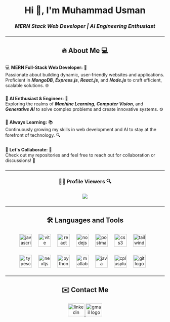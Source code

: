 <!--
<div align="center">
  <img height="200" src="https://media.licdn.com/dms/image/v2/D5616AQGawJzuqjXzAQ/profile-displaybackgroundimage-shrink_350_1400/profile-displaybackgroundimage-shrink_350_1400/0/1735127530936?e=1741219200&v=beta&t=xCR-JSEo5nvmlx0pPlICng4S44sve3HcAPl5FNhzVJ0"  />
</div>

----
-->

###

<h1 align="center">Hi 👋, I'm Muhammad Usman</h1>

###

***<h3 align="center">MERN Stack Web Developer | AI Engineering Enthusiast</h3>***

###

---

<h2 align="center">🔥 About Me 💻</h2>

###


💻 **MERN Full-Stack Web Developer:** 🚀 <br/>
Passionate about building dynamic, user-friendly websites and applications. Proficient in ***MongoDB***, ***Express.js***, ***React.js***, and ***Node.js*** to craft efficient, scalable solutions. 🌐

###

🤖 **AI Enthusiast & Engineer:** 🧠 <br/> 
Exploring the realms of ***Machine Learning***, ***Computer Vision***, and ***Generative AI*** to solve complex problems and create innovative systems. ⚙️

###

🌱 **Always Learning:** 📚 <br/>
Continuously growing my skills in web development and AI to stay at the forefront of technology. 🔍

###

🚀 **Let's Collaborate:** 🤝 <br/>
Check out my repositories and feel free to reach out for collaboration or discussions! 💬

###

---

###

<h3 align="center">👨‍💻 Profile Viewers 🔍</h3>

###

<div align="center">
  <img src="https://profile-counter.glitch.me/Muhammad-Usman21/count.svg?"  />
</div>

###

----

###

<h2 align="center">🛠️ Languages and Tools</h2>

###

<div align="center">
  <img src="https://skillicons.dev/icons?i=js" height="40" alt="javascript logo"  />
  <img width="12" />
  <img src="https://skillicons.dev/icons?i=vite" height="40" alt="vite logo"  />
  <img width="12" />
  <img src="https://skillicons.dev/icons?i=react" height="40" alt="react logo"  />
  <img width="12" />
  <img src="https://skillicons.dev/icons?i=nodejs" height="40" alt="nodejs logo"  />
  <img width="12" />
  <img src="https://skillicons.dev/icons?i=postman" height="40" alt="postman logo"  />
  <img width="12" />
  <img src="https://skillicons.dev/icons?i=css" height="40" alt="css3 logo"  />
  <img width="12" />
  <img src="https://skillicons.dev/icons?i=tailwind" height="40" alt="tailwindcss logo"  />
  <img width="12" />

  ###

  <img src="https://skillicons.dev/icons?i=ts" height="40" alt="typescript logo"  />
  <img width="12" />
  <img src="https://skillicons.dev/icons?i=nextjs" height="40" alt="nextjs logo"  />
  <img width="12" />
  <img src="https://skillicons.dev/icons?i=py" height="40" alt="python logo"  />
  <img width="12" />
  <img src="https://skillicons.dev/icons?i=matlab" height="40" alt="matlab logo"  />
  <img width="12" />
  <img src="https://skillicons.dev/icons?i=java" height="40" alt="java logo"  />
  <img width="12" />
  <img src="https://skillicons.dev/icons?i=cpp" height="40" alt="cplusplus logo"  />
  <img width="12" />
  <img src="https://skillicons.dev/icons?i=git" height="40" alt="git logo"  />
  <img width="12" />
</div>

###



<!--

----

###

<h2 align="center">🏆 GitHub Stats 🌟</h2>

###

<div align="center">
  <img src="https://github-readme-stats.vercel.app/api?username=Muhammad-Usman21&hide_title=false&hide_rank=false&show_icons=true&include_all_commits=true&count_private=true&disable_animations=false&theme=dark&locale=en&hide_border=false&order=1" height="160" alt="stats graph"  />
  <img src="https://github-readme-stats.vercel.app/api/top-langs?username=Muhammad-Usman21&locale=en&hide_title=false&layout=compact&card_width=320&langs_count=4&theme=dark&hide_border=false&order=2" height="160" alt="languages graph"  />
</div>

###

-->

----

###

<h2 align="center">✉️ Contact Me</h2>

###

<div align="center">
  <a href="https://www.linkedin.com/in/musman21" target="_blank">
    <img src="https://raw.githubusercontent.com/maurodesouza/profile-readme-generator/master/src/assets/icons/social/linkedin/default.svg" width="52" height="40" alt="linkedin logo"  />
  </a>
  <a href="mailto:musman.akhtar21@gmail.com" target="_blank">
    <img src="https://raw.githubusercontent.com/maurodesouza/profile-readme-generator/master/src/assets/icons/social/gmail/default.svg" width="52" height="40" alt="gmail logo"  />
  </a>
</div>

###
